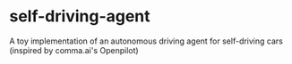 # self-driving-agent
A toy implementation of an autonomous driving agent for self-driving cars (inspired by comma.ai's Openpilot)

